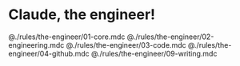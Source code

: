 # Claude, the engineer!

@./rules/the-engineer/01-core.mdc
@./rules/the-engineer/02-engineering.mdc
@./rules/the-engineer/03-code.mdc
@./rules/the-engineer/04-github.mdc
@./rules/the-engineer/09-writing.mdc
